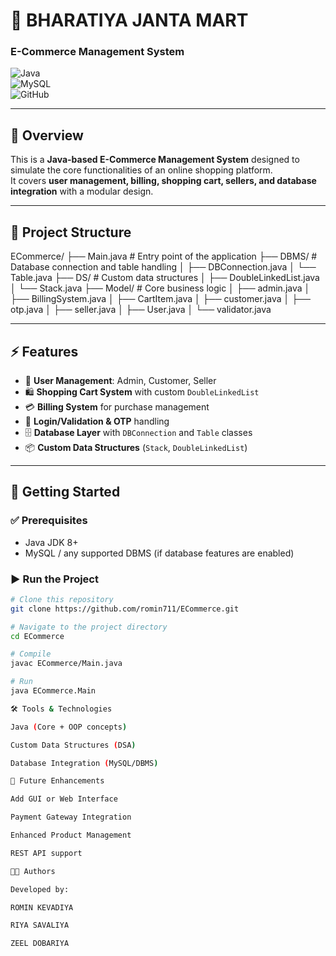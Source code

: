 # 🛒 BHARATIYA JANTA MART  
### E-Commerce Management System  

![Java](https://img.shields.io/badge/Java-ED8B00?style=for-the-badge&logo=openjdk&logoColor=white)  
![MySQL](https://img.shields.io/badge/MySQL-005C84?style=for-the-badge&logo=mysql&logoColor=white)  
![GitHub](https://img.shields.io/badge/GitHub-100000?style=for-the-badge&logo=github&logoColor=white)  

---

## 📌 Overview  
This is a **Java-based E-Commerce Management System** designed to simulate the core functionalities of an online shopping platform.  
It covers **user management, billing, shopping cart, sellers, and database integration** with a modular design.  

---

## 📂 Project Structure  
ECommerce/
├── Main.java # Entry point of the application
├── DBMS/ # Database connection and table handling
│ ├── DBConnection.java
│ └── Table.java
├── DS/ # Custom data structures
│ ├── DoubleLinkedList.java
│ └── Stack.java
├── Model/ # Core business logic
│ ├── admin.java
│ ├── BillingSystem.java
│ ├── CartItem.java
│ ├── customer.java
│ ├── otp.java
│ ├── seller.java
│ ├── User.java
│ └── validator.java

---

## ⚡ Features  
- 👤 **User Management**: Admin, Customer, Seller  
- 🛍 **Shopping Cart System** with custom `DoubleLinkedList`  
- 💳 **Billing System** for purchase management  
- 🔑 **Login/Validation & OTP** handling  
- 🗄 **Database Layer** with `DBConnection` and `Table` classes  
- 📦 **Custom Data Structures** (`Stack`, `DoubleLinkedList`)  

---

## 🚀 Getting Started  

### ✅ Prerequisites  
- Java JDK 8+  
- MySQL / any supported DBMS (if database features are enabled)  

### ▶️ Run the Project  
```bash
# Clone this repository
git clone https://github.com/romin711/ECommerce.git

# Navigate to the project directory
cd ECommerce

# Compile
javac ECommerce/Main.java

# Run
java ECommerce.Main

🛠 Tools & Technologies

Java (Core + OOP concepts)

Custom Data Structures (DSA)

Database Integration (MySQL/DBMS)

📜 Future Enhancements

Add GUI or Web Interface

Payment Gateway Integration

Enhanced Product Management

REST API support

👨‍💻 Authors

Developed by:

ROMIN KEVADIYA

RIYA SAVALIYA

ZEEL DOBARIYA
